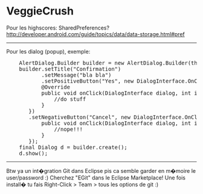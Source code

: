 VeggieCrush
===========

Pour les highscores: SharedPreferences?
	http://developer.android.com/guide/topics/data/data-storage.html#pref
	
--------------------------------------------------------------------------------

Pour les dialog (popup), exemple:
<pre>
	AlertDialog.Builder builder = new AlertDialog.Builder(this);
	builder.setTitle("Confirmation")
		   .setMessage("bla bla")
		   .setPositiveButton("Yes", new DialogInterface.OnClickListener() {
	       @Override
	       public void onClick(DialogInterface dialog, int id) {
	    	   //do stuff
	       }
	   })
	   .setNegativeButton("Cancel", new DialogInterface.OnClickListener() {
	       public void onClick(DialogInterface dialog, int id) {
	    	   //nope!!!
	       }
	   });				
	final Dialog d = builder.create();
	d.show();
</pre>

--------------------------------------------------------------------------------

Btw ya un int�gration Git dans Eclipse pis ca semble garder en m�moire le user/password :) Cherchez "EGit" dans le Eclipse Marketplace!
Une fois install� tu fais Right-Click > Team > tous les options de git :)
